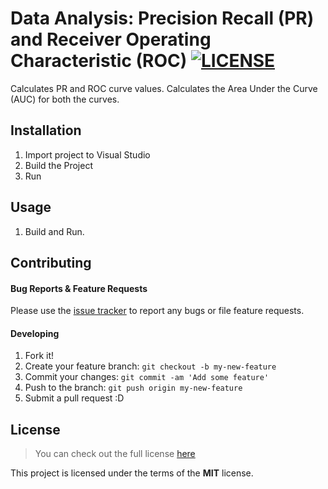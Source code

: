 # Data Analysis: Precision Recall (PR) and Receiver Operating Characteristic (ROC) [![LICENSE](https://img.shields.io/github/license/mashape/apistatus.svg)](https://github.com/anish-shekhawat/cs266-data-analysis#license)

Calculates PR and ROC curve values.
Calculates the Area Under the Curve (AUC) for both the curves.

## Installation

1. Import project to Visual Studio
2. Build the Project
3. Run

## Usage

1. Build and Run.

## Contributing

#### Bug Reports & Feature Requests

Please use the [issue tracker](https://github.com/anish-shekhawat/cs266-data-analysis/issues) to report any bugs or file feature requests.

#### Developing

1. Fork it!
2. Create your feature branch: `git checkout -b my-new-feature`
3. Commit your changes: `git commit -am 'Add some feature'`
4. Push to the branch: `git push origin my-new-feature`
5. Submit a pull request :D

## License

>You can check out the full license [here](https://github.com/anish-shekhawat/cs266-data-analysis/blob/master/LICENSE)

This project is licensed under the terms of the **MIT** license.
